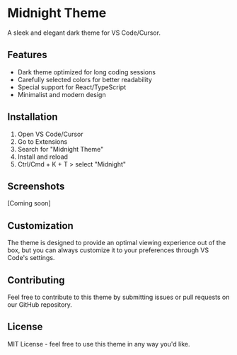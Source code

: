 # Midnight Theme

A sleek and elegant dark theme for VS Code/Cursor.

## Features

- Dark theme optimized for long coding sessions
- Carefully selected colors for better readability
- Special support for React/TypeScript
- Minimalist and modern design

## Installation

1. Open VS Code/Cursor
2. Go to Extensions
3. Search for "Midnight Theme"
4. Install and reload
5. Ctrl/Cmd + K + T > select "Midnight"

## Screenshots

[Coming soon]

## Customization

The theme is designed to provide an optimal viewing experience out of the box, but you can always customize it to your preferences through VS Code's settings.

## Contributing

Feel free to contribute to this theme by submitting issues or pull requests on our GitHub repository.

## License

MIT License - feel free to use this theme in any way you'd like.